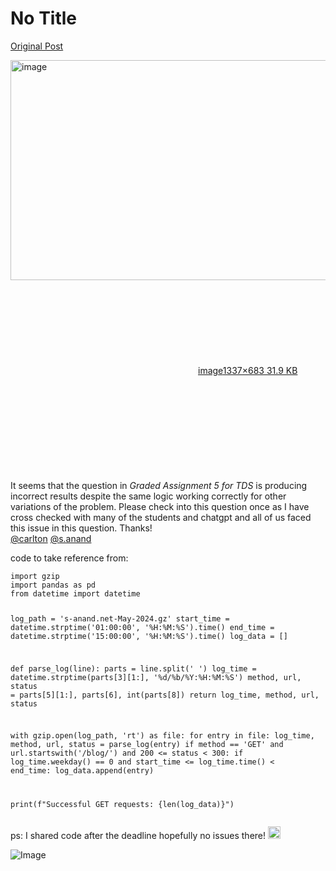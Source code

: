 # No Title

[Original Post](https://discourse.onlinedegree.iitm.ac.in/t/168011/1)

<p><div class="lightbox-wrapper"><a class="lightbox" href="https://europe1.discourse-cdn.com/flex013/uploads/iitm/original/3X/1/5/158680f0acc5ef430efd87e8a1cc59a78e6d5e07.png" data-download-href="/uploads/short-url/34qcnwBcLwmxZulqWMVZUZGT9gX.png?dl=1" title="image" rel="noopener nofollow ugc"><img src="https://europe1.discourse-cdn.com/flex013/uploads/iitm/original/3X/1/5/158680f0acc5ef430efd87e8a1cc59a78e6d5e07.png" alt="image" data-base62-sha1="34qcnwBcLwmxZulqWMVZUZGT9gX" width="690" height="352" data-dominant-color="F5F5F5"><div class="meta"><svg class="fa d-icon d-icon-far-image svg-icon" aria-hidden="true"><use href="#far-image"></use></svg><span class="filename">image</span><span class="informations">1337×683 31.9 KB</span><svg class="fa d-icon d-icon-discourse-expand svg-icon" aria-hidden="true"><use href="#discourse-expand"></use></svg></div></a></div><br>
It seems that the question in <em>Graded Assignment 5 for TDS</em> is producing incorrect results despite the same logic working correctly for other variations of the problem. Please check into this question once as I have cross checked with many of the students and chatgpt and all of us faced  this issue in this question. Thanks!<br>
<a class="mention" href="/u/carlton">@carlton</a> <a class="mention" href="/u/s.anand">@s.anand</a></p>
<p>code to take reference from:</p>
<pre><code class="lang-auto">import gzip
import pandas as pd
from datetime import datetime

log_path = 's-anand.net-May-2024.gz'
start_time = datetime.strptime('01:00:00', '%H:%M:%S').time()
end_time = datetime.strptime('15:00:00', '%H:%M:%S').time()
log_data = []

def parse_log(line):
    parts = line.split(' ')
    log_time = datetime.strptime(parts[3][1:], '%d/%b/%Y:%H:%M:%S')
    method, url, status = parts[5][1:], parts[6], int(parts[8])
    return log_time, method, url, status

with gzip.open(log_path, 'rt') as file:
    for entry in file:
        log_time, method, url, status = parse_log(entry)
        if method == 'GET' and url.startswith('/blog/') and 200 &lt;= status &lt; 300:
            if log_time.weekday() == 0 and start_time &lt;= log_time.time() &lt; end_time:
                log_data.append(entry)

print(f"Successful GET requests: {len(log_data)}")
</code></pre>
<p>ps: I shared code after the deadline hopefully no issues there! <img src="https://emoji.discourse-cdn.com/google/laughing.png?v=12" title=":laughing:" class="emoji" alt=":laughing:" loading="lazy" width="20" height="20"></p>

![Image](https://europe1.discourse-cdn.com/flex013/uploads/iitm/original/3X/1/5/158680f0acc5ef430efd87e8a1cc59a78e6d5e07.png)